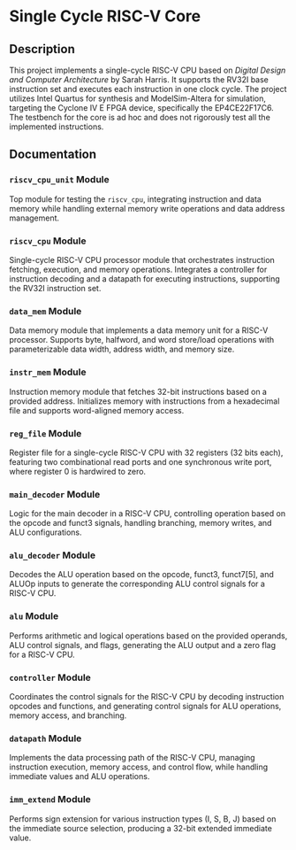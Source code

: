 # Single Cycle RISC-V Core

## Description
This project implements a single-cycle RISC-V CPU based on *Digital Design and Computer Architecture* by Sarah Harris. It supports the RV32I base instruction set and executes each instruction in one clock cycle. The project utilizes Intel Quartus for synthesis and ModelSim-Altera for simulation, targeting the Cyclone IV E FPGA device, specifically the EP4CE22F17C6. The testbench for the core is ad hoc and does not rigorously test all the implemented instructions.

## Documentation

### `riscv_cpu_unit` Module

Top module for testing the `riscv_cpu`, integrating instruction and data memory while handling external memory write operations and data address management.

### `riscv_cpu` Module

Single-cycle RISC-V CPU processor module that orchestrates instruction fetching, execution, and memory operations. Integrates a controller for instruction decoding and a datapath for executing instructions, supporting the RV32I instruction set.

### `data_mem` Module

Data memory module that implements a data memory unit for a RISC-V processor. Supports byte, halfword, and word store/load operations with parameterizable data width, address width, and memory size.

### `instr_mem` Module

Instruction memory module that fetches 32-bit instructions based on a provided address. Initializes memory with instructions from a hexadecimal file and supports word-aligned memory access.

### `reg_file` Module

Register file for a single-cycle RISC-V CPU with 32 registers (32 bits each), featuring two combinational read ports and one synchronous write port, where register 0 is hardwired to zero.

### `main_decoder` Module

Logic for the main decoder in a RISC-V CPU, controlling operation based on the opcode and funct3 signals, handling branching, memory writes, and ALU configurations.

### `alu_decoder` Module

Decodes the ALU operation based on the opcode, funct3, funct7[5], and ALUOp inputs to generate the corresponding ALU control signals for a RISC-V CPU.

### `alu` Module

Performs arithmetic and logical operations based on the provided operands, ALU control signals, and flags, generating the ALU output and a zero flag for a RISC-V CPU.

### `controller` Module

Coordinates the control signals for the RISC-V CPU by decoding instruction opcodes and functions, and generating control signals for ALU operations, memory access, and branching.

### `datapath` Module

Implements the data processing path of the RISC-V CPU, managing instruction execution, memory access, and control flow, while handling immediate values and ALU operations.

### `imm_extend` Module

Performs sign extension for various instruction types (I, S, B, J) based on the immediate source selection, producing a 32-bit extended immediate value.
